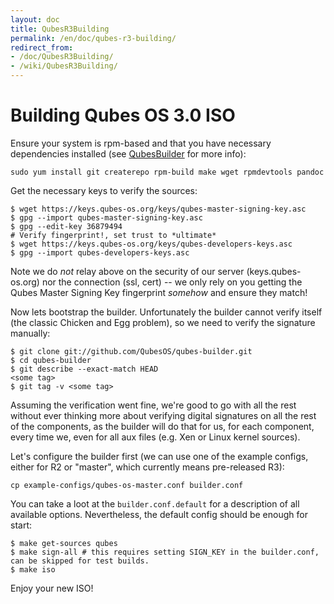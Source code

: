 ```yaml
---
layout: doc
title: QubesR3Building
permalink: /en/doc/qubes-r3-building/
redirect_from:
- /doc/QubesR3Building/
- /wiki/QubesR3Building/
---
```


Building Qubes OS 3.0 ISO
=========================

Ensure your system is rpm-based and that you have necessary dependencies installed (see [QubesBuilder](/en/doc/qubes-builder/) for more info):

```
sudo yum install git createrepo rpm-build make wget rpmdevtools pandoc
```

Get the necessary keys to verify the sources:

```
$ wget https://keys.qubes-os.org/keys/qubes-master-signing-key.asc
$ gpg --import qubes-master-signing-key.asc 
$ gpg --edit-key 36879494
# Verify fingerprint!, set trust to *ultimate*
$ wget https://keys.qubes-os.org/keys/qubes-developers-keys.asc
$ gpg --import qubes-developers-keys.asc
```

Note we do *not* relay above on the security of our server (keys.qubes-os.org) nor the connection (ssl, cert) -- we only rely on you getting the Qubes Master Signing Key fingerprint *somehow* and ensure they match!

Now lets bootstrap the builder. Unfortunately the builder cannot verify itself (the classic Chicken and Egg problem), so we need to verify the signature manually:

```
$ git clone git://github.com/QubesOS/qubes-builder.git
$ cd qubes-builder
$ git describe --exact-match HEAD
<some tag>
$ git tag -v <some tag>
```

Assuming the verification went fine, we're good to go with all the rest without ever thinking more about verifying digital signatures on all the rest of the components, as the builder will do that for us, for each component, every time we, even for all aux files (e.g. Xen or Linux kernel sources).

Let's configure the builder first (we can use one of the example configs, either for R2 or "master", which currently means pre-released R3):

```
cp example-configs/qubes-os-master.conf builder.conf
```

You can take a loot at the `builder.conf.default` for a description of all available options. Nevertheless, the default config should be enough for start:

```
$ make get-sources qubes
$ make sign-all # this requires setting SIGN_KEY in the builder.conf, can be skipped for test builds.
$ make iso
```

Enjoy your new ISO!
